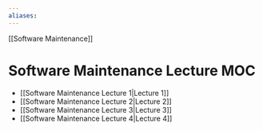 ```yaml
---
aliases:
---
```


[[Software Maintenance]]

# Software Maintenance Lecture MOC
- [[Software Maintenance Lecture 1|Lecture 1]]
- [[Software Maintenance Lecture 2|Lecture 2]]
- [[Software Maintenance Lecture 3|Lecture 3]]
- [[Software Maintenance Lecture 4|Lecture 4]]